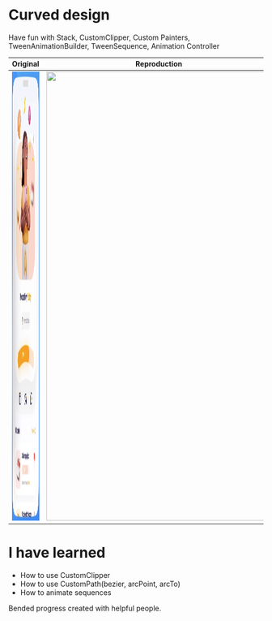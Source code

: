 # Curved design

Have fun with Stack, CustomClipper, Custom Painters, TweenAnimationBuilder, TweenSequence, Animation Controller

| Original  | Reproduction |
| ------------- | ------------- |
| <img src="https://github.com/Filiponesco/curved_design/blob/master/docs/design.png" width="439" height="885"/>  | <img src="https://github.com/Filiponesco/curved_design/blob/master/docs/result_flow_2.gif" width="445" height="885"/>  |

# I have learned
- How to use CustomClipper
- How to use CustomPath(bezier, arcPoint, arcTo)
- How to animate sequences


Bended progress created with helpful people.

